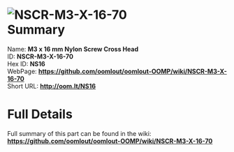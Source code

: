 
![NSCR-M3-X-16-70](https://github.com/oomlout/oomlout-OOMP/blob/master/parts/NSCR-M3-X-16-70/NSCR-M3-X-16-70_420.jpg)   
Summary
=================
  
Name: __M3 x 16 mm Nylon Screw Cross Head__    
ID: __NSCR-M3-X-16-70__   
Hex ID: __NS16__   
WebPage: __https://github.com/oomlout/oomlout-OOMP/wiki/NSCR-M3-X-16-70__   
Short URL: __http://oom.lt/NS16__   

Full Details
==========================
Full summary of this part can be found in the wiki:   
__https://github.com/oomlout/oomlout-OOMP/wiki/NSCR-M3-X-16-70__    

